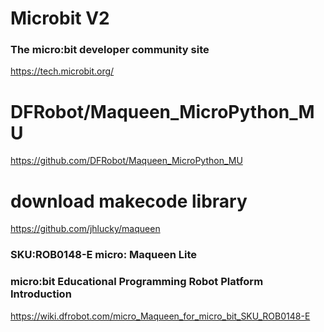 # Microbit V2
### The micro:bit developer community site
https://tech.microbit.org/

# DFRobot/Maqueen_MicroPython_MU
https://github.com/DFRobot/Maqueen_MicroPython_MU

# download makecode library
https://github.com/jhlucky/maqueen

### SKU:ROB0148-E micro: Maqueen Lite
### micro:bit Educational Programming Robot Platform Introduction
https://wiki.dfrobot.com/micro_Maqueen_for_micro_bit_SKU_ROB0148-E
